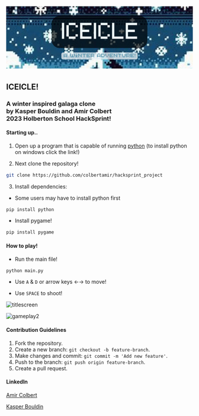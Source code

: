 # ![Header Image](Pixellance.png)
## ICEICLE!
### A winter inspired galaga clone <br> by Kasper Bouldin and Amir Colbert <br> 2023 Holberton School HackSprint!

#### Starting up.. 

1. Open up a program that is capable of running [python](https://www.python.org/downloads/) (to install python on windows click the link!)

2. Next clone the repository! <br> 
```bash
git clone https://github.com/colbertamir/hacksprint_project
```
3. Install dependencies:
- Some users may have to install python first
```python
pip install python
```
- Install pygame!
```python
pip install pygame
```
#### How to play!

- Run the main file!
```python
python main.py
```
- Use `A` & `D` or arrow keys &larr;&rarr; to move!

- Use `SPACE` to shoot!

![titlescreen](https://github.com/colbertamir/hacksprint_project/assets/125315163/f6761c36-4732-4938-9a2b-92c3df3b3962)

![gameplay2](https://github.com/colbertamir/hacksprint_project/assets/125315163/f7a93674-3c71-4328-bd00-3b8f82065212)

#### Contribution Guidelines
1. Fork the repository.
2. Create a new branch: `git checkout -b feature-branch`.
3. Make changes and commit: `git commit -m 'Add new feature'`.
4. Push to the branch: `git push origin feature-branch`.
5. Create a pull request.

#### LinkedIn

[Amir Colbert](https://www.linkedin.com/in/amir-colbert-a0659a24b/)

[Kasper Bouldin](https://www.linkedin.com/in/kasp-bird-ab844b292)



